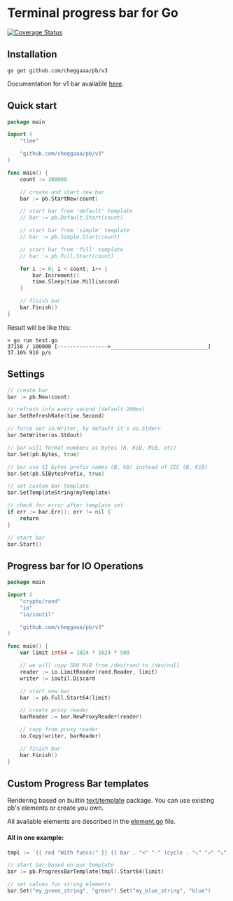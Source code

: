# Terminal progress bar for Go

[![Coverage Status](https://coveralls.io/repos/github/cheggaaa/pb/badge.svg)](https://coveralls.io/github/cheggaaa/pb)

## Installation

```
go get github.com/cheggaaa/pb/v3
```

Documentation for v1 bar available [here](README_V1.md).

## Quick start

```Go
package main

import (
	"time"

	"github.com/cheggaaa/pb/v3"
)

func main() {
	count := 100000

	// create and start new bar
	bar := pb.StartNew(count)

	// start bar from 'default' template
	// bar := pb.Default.Start(count)

	// start bar from 'simple' template
	// bar := pb.Simple.Start(count)

	// start bar from 'full' template
	// bar := pb.Full.Start(count)

	for i := 0; i < count; i++ {
		bar.Increment()
		time.Sleep(time.Millisecond)
	}

	// finish bar
	bar.Finish()
}
```

Result will be like this:

```
> go run test.go
37158 / 100000 [---------------->_______________________________] 37.16% 916 p/s
```

## Settings

```Go
// create bar
bar := pb.New(count)

// refresh info every second (default 200ms)
bar.SetRefreshRate(time.Second)

// force set io.Writer, by default it's os.Stderr
bar.SetWriter(os.Stdout)

// bar will format numbers as bytes (B, KiB, MiB, etc)
bar.Set(pb.Bytes, true)

// bar use SI bytes prefix names (B, kB) instead of IEC (B, KiB)
bar.Set(pb.SIBytesPrefix, true)

// set custom bar template
bar.SetTemplateString(myTemplate)

// check for error after template set
if err := bar.Err(); err != nil {
    return
}

// start bar
bar.Start()
```

## Progress bar for IO Operations

```Go
package main

import (
	"crypto/rand"
	"io"
	"io/ioutil"

	"github.com/cheggaaa/pb/v3"
)

func main() {
	var limit int64 = 1024 * 1024 * 500

	// we will copy 500 MiB from /dev/rand to /dev/null
	reader := io.LimitReader(rand.Reader, limit)
	writer := ioutil.Discard

	// start new bar
	bar := pb.Full.Start64(limit)

	// create proxy reader
	barReader := bar.NewProxyReader(reader)

	// copy from proxy reader
	io.Copy(writer, barReader)

	// finish bar
	bar.Finish()
}
```

## Custom Progress Bar templates

Rendering based on builtin [text/template](https://pkg.go.dev/text/template) package. You can use existing pb's elements or create you own.

All available elements are described in the [element.go](v3/element.go) file.

#### All in one example:

```Go
tmpl := `{{ red "With funcs:" }} {{ bar . "<" "-" (cycle . "↖" "↗" "↘" "↙" ) "." ">"}} {{speed . | rndcolor }} {{percent .}} {{string . "my_green_string" | green}} {{string . "my_blue_string" | blue}}`

// start bar based on our template
bar := pb.ProgressBarTemplate(tmpl).Start64(limit)

// set values for string elements
bar.Set("my_green_string", "green").Set("my_blue_string", "blue")
```
